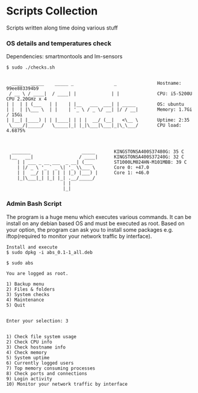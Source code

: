 # Scripts Collection

Scripts written along time doing various stuff

### OS details and temperatures check
Dependencies: smartmontools and lm-sensors
```
$ sudo ./checks.sh


  ____   _____    _____ _               _               Hostname: 99ee883394b9
 / __ \ / ____|  / ____| |             | |              CPU: i5-5200U CPU 2.20GHz x 4
| |  | | (___   | |    | |__   ___  ___| | _____        OS: ubuntu
| |  | |\___ \  | |    | '_ \ / _ \/ __| |/ / __|       Memory: 1.7Gi / 15Gi
| |__| |____) | | |____| | | |  __/ (__|   <\__ \       Uptime: 2:35
 \____/|_____/   \_____|_| |_|\___|\___|_|\_\___/       CPU load: 4.6875%



  _______                   _____       KINGSTONSA400S37480G: 35 C
 |__   __|                 / ____|      KINGSTONSA400S37240G: 32 C
    | | ___ _ __ ___  _ __| (___        ST1000LM024HN-M101MBB: 39 C
    | |/ _ \ '_ ` _ \| '_ \\___ \       Core 0: +47.0
    | |  __/ | | | | | |_) |___) |      Core 1: +46.0
    |_|\___|_| |_| |_| .__/_____/ 
                     | |          
                     |_|   

```
### Admin Bash Script
The program is a huge menu which executes various commands.
It can be install on any debian based OS and must be executed as root.
Based on your option, the program can ask you to install some packages e.g. iftop(required to monitor your network traffic by interface).
```
Install and execute
$ sudo dpkg -i abs_0.1-1_all.deb

$ sudo abs

You are logged as root. 

1) Backup menu 
2) Files & folders 
3) System checks 
4) Maintenance
5) Quit 


Enter your selection: 3


1) Check file system usage 
2) Check CPU info 
3) Check hostname info 
4) Check memory 
5) System uptime 
6) Currently logged users 
7) Top memory consuming processes
8) Check ports and connections 
9) Login activity 
10) Monitor your network traffic by interface 
```
